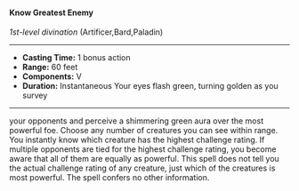 #### Know Greatest Enemy
*1st-level divination* (Artificer,Bard,Paladin)
___
- **Casting Time:** 1 bonus action
- **Range:** 60 feet
- **Components:** V
- **Duration:** Instantaneous Your eyes flash green, turning golden as you survey
---
your opponents and perceive a shimmering green
aura over the most powerful foe. Choose any
number of creatures you can see within range. You
instantly know which creature has the highest
challenge rating. If multiple opponents are tied for
the highest challenge rating, you become aware that
all of them are equally as powerful. This spell does
not tell you the actual challenge rating of any
creature, just which of the creatures is most
powerful. The spell confers no other information.
